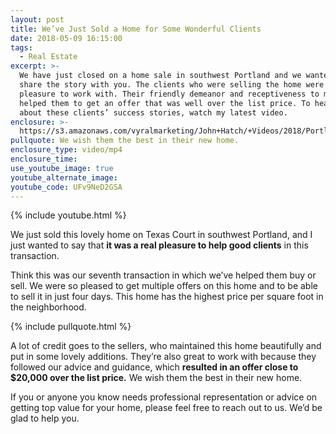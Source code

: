 ```yaml
---
layout: post
title: We’ve Just Sold a Home for Some Wonderful Clients
date: 2018-05-09 16:15:00
tags:
  - Real Estate
excerpt: >-
  We have just closed on a home sale in southwest Portland and we wanted to
  share the story with you. The clients who were selling the home were a real
  pleasure to work with. Their friendly demeanor and receptiveness to my advice
  helped them to get an offer that was well over the list price. To hear more
  about these clients’ success stories, watch my latest video.
enclosure: >-
  https://s3.amazonaws.com/vyralmarketing/John+Hatch/+Videos/2018/Portland+Real+Estate+Agent-+Just+Sold.mp4
pullquote: We wish them the best in their new home.
enclosure_type: video/mp4
enclosure_time:
use_youtube_image: true
youtube_alternate_image:
youtube_code: UFv9NeD2GSA
---
```


{% include youtube.html %}

We just sold this lovely home on Texas Court in southwest Portland, and I just wanted to say that **it was a real pleasure to help good clients** in this transaction.

Think this was our seventh transaction in which we’ve helped them buy or sell. We were so pleased to get multiple offers on this home and to be able to sell it in just four days. This home has the highest price per square foot in the neighborhood.

{% include pullquote.html %}

A lot of credit goes to the sellers, who maintained this home beautifully and put in some lovely additions. They’re also great to work with because they followed our advice and guidance, which **resulted in an offer close to $20,000 over the list price.** We wish them the best in their new home.

If you or anyone you know needs professional representation or advice on getting top value for your home, please feel free to reach out to us. We’d be glad to help you.